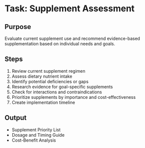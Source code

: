 # Task: Supplement Assessment

## Purpose
Evaluate current supplement use and recommend evidence-based supplementation based on individual needs and goals.

## Steps
1. Review current supplement regimen
2. Assess dietary nutrient intake
3. Identify potential deficiencies or gaps
4. Research evidence for goal-specific supplements
5. Check for interactions and contraindications
6. Prioritize supplements by importance and cost-effectiveness
7. Create implementation timeline

## Output
- Supplement Priority List
- Dosage and Timing Guide
- Cost-Benefit Analysis 
